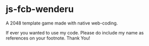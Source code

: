 # js-fcb-wenderu
A 2048 template game made with native web-coding.


If ever you wanted to use my code. Please do include my name as references on your footnote.
Thank You!

